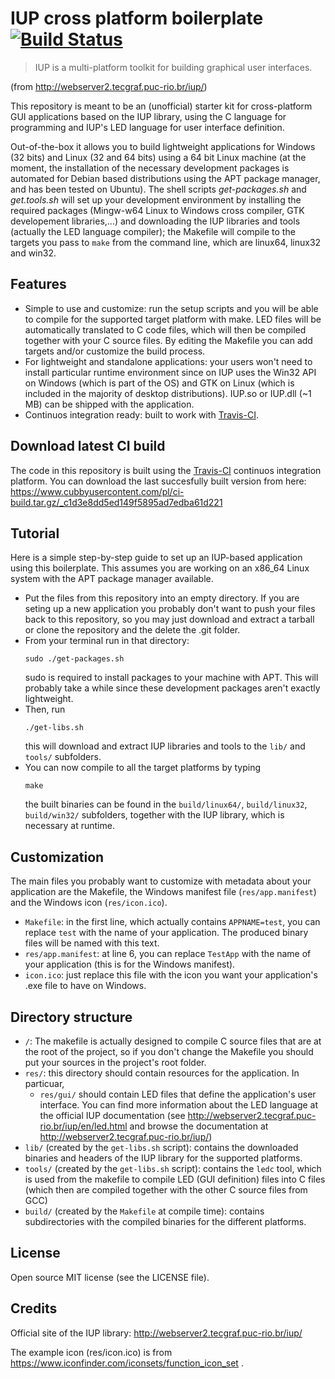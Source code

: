 # IUP cross platform boilerplate [![Build Status](https://travis-ci.org/gianluca-nitti/iup-cp-boilerplate.svg?branch=master)](https://travis-ci.org/gianluca-nitti/iup-cp-boilerplate)

> IUP is a multi-platform toolkit for building graphical user interfaces.

(from http://webserver2.tecgraf.puc-rio.br/iup/)

This repository is meant to be an (unofficial) starter kit for cross-platform GUI applications based on the IUP library, using the C language for programming and IUP's LED language for user interface definition.

Out-of-the-box it allows you to build lightweight applications for Windows (32 bits) and Linux (32 and 64 bits) using a 64 bit Linux machine (at the moment, the installation of the necessary development packages is automated for Debian based distributions using the APT package manager, and has been tested on Ubuntu). The shell scripts *get-packages.sh* and *get.tools.sh* will set up your development environment by installing the required packages (Mingw-w64 Linux to Windows cross compiler, GTK developement libraries,...) and downloading the IUP libraries and tools (actually the LED language compiler); the Makefile will compile to the targets you pass to ```make``` from the command line, which are linux64, linux32 and win32.

## Features
- Simple to use and customize: run the setup scripts and you will be able to compile for the supported target platform with make. LED files will be automatically translated to C code files, which will then be compiled together with your C source files. By editing the Makefile you can add targets and/or customize the build process.
- For lightweight and standalone applications: your users won't need to install particular runtime environment since on IUP uses the Win32 API on Windows (which is part of the OS) and GTK on Linux (which is included in the majority of desktop distributions). IUP.so or IUP.dll (~1 MB) can be shipped with the application.
- Continuos integration ready: built to work with [Travis-CI](https://travis-ci.org/).

## Download latest CI build
The code in this repository is built using the [Travis-CI](https://travis-ci.org/) continuos integration platform. You can download the last succesfully built version from here:
https://www.cubbyusercontent.com/pl/ci-build.tar.gz/_c1d3e8dd5ed149f5895ad7edba61d221

## Tutorial
Here is a simple step-by-step guide to set up an IUP-based application using this boilerplate. This assumes you are working on an x86_64 Linux system with the APT package manager available.

- Put the files from this repository into an empty directory. If you are seting up a new application you probably don't want to push your files back to this repository, so you may just download and extract a tarball or clone the repository and the delete the .git folder.
- From your terminal run in that directory:
    ```
    sudo ./get-packages.sh
    ```
    sudo is required to install packages to your machine with APT. This will probably take a while since these development packages aren't exactly lightweight.
- Then, run
    ```
    ./get-libs.sh
    ```
    this will download and extract IUP libraries and tools to the ```lib/``` and ```tools/``` subfolders.
- You can now compile to all the target platforms by typing
    ```
    make
    ```
    the built binaries can be found in the ```build/linux64/```, ```build/linux32```, ```build/win32/``` subfolders, together with the IUP library, which is necessary at runtime.
    
## Customization
The main files you probably want to customize with metadata about your application are the Makefile, the Windows manifest file (```res/app.manifest```) and the Windows icon (```res/icon.ico```).

- ```Makefile```: in the first line, which actually contains ```APPNAME=test```, you can replace ```test``` with the name of your application. The produced binary files will be named with this text.
- ```res/app.manifest```: at line 6, you can replace ```TestApp``` with the name of your application (this is for the Windows manifest).
- ```icon.ico```: just replace this file with the icon you want your application's .exe file to have on Windows.

## Directory structure
- ```/```: The makefile is actually designed to compile C source files that are at the root of the project, so if you don't change the Makefile you should put your sources in the project's root folder.
- ```res/```: this directory should contain resources for the application. In particuar,
  - ```res/gui/``` should contain LED files that define the application's user interface. You can find more information about the LED language at the official IUP documentation (see http://webserver2.tecgraf.puc-rio.br/iup/en/led.html and browse the documentation at http://webserver2.tecgraf.puc-rio.br/iup/)
- ```lib/``` (created by the ```get-libs.sh``` script): contains the downloaded binaries and headers of the IUP library for the supported platforms.
- ```tools/``` (created by the ```get-libs.sh``` script): contains the ```ledc``` tool, which is used from the makefile to compile LED (GUI definition) files into C files (which then are compiled together with the other C source files from GCC)
- ```build/``` (created by the ```Makefile``` at compile time): contains subdirectories with the compiled binaries for the different platforms.

## License
Open source MIT license (see the LICENSE file).

## Credits
Official site of the IUP library: http://webserver2.tecgraf.puc-rio.br/iup/

The example icon (res/icon.ico) is from https://www.iconfinder.com/iconsets/function_icon_set .
